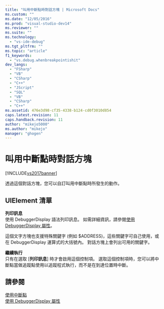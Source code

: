 ```yaml
---
title: "叫用中斷點時對話方塊 | Microsoft Docs"
ms.custom: ""
ms.date: "12/05/2016"
ms.prod: "visual-studio-dev14"
ms.reviewer: ""
ms.suite: ""
ms.technology: 
  - "vs-ide-debug"
ms.tgt_pltfrm: ""
ms.topic: "article"
f1_keywords: 
  - "vs.debug.whenbreakpointishit"
dev_langs: 
  - "FSharp"
  - "VB"
  - "CSharp"
  - "C++"
  - "JScript"
  - "SQL"
  - "VB"
  - "CSharp"
  - "C++"
ms.assetid: 476e3d98-cf35-4338-b124-cd0f3010d854
caps.latest.revision: 11
caps.handback.revision: 11
author: "mikejo5000"
ms.author: "mikejo"
manager: "ghogen"
---
```

# 叫用中斷點時對話方塊
[!INCLUDE[vs2017banner](../code-quality/includes/vs2017banner.md)]

透過這個對話方塊，您可以自訂叫用中斷點時所發生的動作。  
  
## UIElement 清單  
 **列印訊息**  
 使用 DebuggerDisplay 語法列印訊息。  如需詳細資訊，請參閱[使用 DebuggerDisplay 屬性](../debugger/using-the-debuggerdisplay-attribute.md)。  
  
 這個文字方塊也支援特殊關鍵字 \(例如 $ADDRESS\)，這些關鍵字可自己使用，或在 DebuggerDisplay 運算式的大括號內。  對話方塊上會列出可用的關鍵字。  
  
 **繼續執行**  
 只有在選取 \[**列印訊息**\] 時才會啟用這個控制項。  選取這個控制項時，您可以將中斷點當做追蹤點使用以追蹤程式執行，而不是在到達位置時中斷。  
  
## 請參閱  
 [使用中斷點](../debugger/using-breakpoints.md)   
 [使用 DebuggerDisplay 屬性](../debugger/using-the-debuggerdisplay-attribute.md)